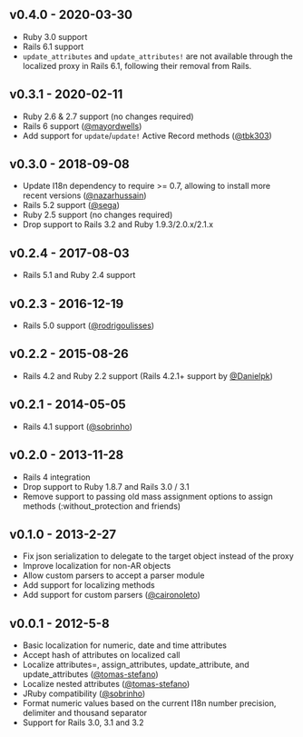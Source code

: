 ## v0.4.0 - 2020-03-30

* Ruby 3.0 support
* Rails 6.1 support
* `update_attributes` and `update_attributes!` are not available through the localized proxy in Rails 6.1, following their removal from Rails.

## v0.3.1 - 2020-02-11

* Ruby 2.6 & 2.7 support (no changes required)
* Rails 6 support ([@mayordwells](https://github.com/mayordwells))
* Add support for `update`/`update!` Active Record methods ([@tbk303](https://github.com/tbk303))

## v0.3.0 - 2018-09-08

* Update I18n dependency to require >= 0.7, allowing to install more recent versions ([@nazarhussain](https://github.com/nazarhussain))
* Rails 5.2 support ([@sega](https://github.com/sega))
* Ruby 2.5 support (no changes required)
* Drop support to Rails 3.2 and Ruby 1.9.3/2.0.x/2.1.x

## v0.2.4 - 2017-08-03

* Rails 5.1 and Ruby 2.4 support

## v0.2.3 - 2016-12-19

* Rails 5.0 support ([@rodrigoulisses](https://github.com/rodrigoulisses))

## v0.2.2 - 2015-08-26

* Rails 4.2 and Ruby 2.2 support (Rails 4.2.1+ support by [@Danielpk](https://github.com/Danielpk))

## v0.2.1 - 2014-05-05

* Rails 4.1 support ([@sobrinho](https://github.com/sobrinho))

## v0.2.0 - 2013-11-28

* Rails 4 integration
* Drop support to Ruby 1.8.7 and Rails 3.0 / 3.1
* Remove support to passing old mass assignment options to assign methods (:without_protection and friends)

## v0.1.0 - 2013-2-27

* Fix json serialization to delegate to the target object instead of the proxy
* Improve localization for non-AR objects
* Allow custom parsers to accept a parser module
* Add support for localizing methods
* Add support for custom parsers ([@caironoleto](https://github.com/caironoleto))

## v0.0.1 - 2012-5-8

* Basic localization for numeric, date and time attributes
* Accept hash of attributes on localized call
* Localize attributes=, assign_attributes, update_attribute, and update_attributes ([@tomas-stefano](https://github.com/tomas-stefano))
* Localize nested attributes ([@tomas-stefano](https://github.com/tomas-stefano))
* JRuby compatibility ([@sobrinho](https://github.com/sobrinho))
* Format numeric values based on the current I18n number precision, delimiter and thousand separator
* Support for Rails 3.0, 3.1 and 3.2
